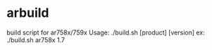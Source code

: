 # arbuild
build script for ar758x/759x
Usage:
	./build.sh [product] [version]
	ex: ./build.sh ar758x 1.7
